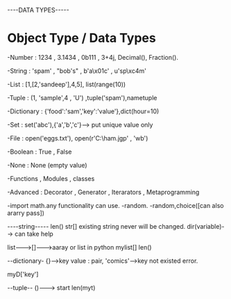----DATA TYPES-----

# Object Type / Data Types

-Number : 1234 , 3.1434 , 0b111 , 3+4j, Decimal(), Fraction().

-String : 'spam' , "bob's" , b'a\x01c' , u'sp\xc4m'

-List :  [1,[2,'sandeep'],4,5], list(range(10))

-Tuple : (1, 'sample',4 , 'U') ,tuple('spam'),nametuple

-Dictionary : {'food':'sam','key':'value'},dict(hour=10)

-Set : set('abc'),{'a','b','c'}--> put unique value only

-File : open('eggs.txt'), open(r'C:\ham.jgp' , 'wb')

-Boolean : True , False

-None : None (empty value)

-Functions , Modules , classes 

-Advanced : Decorator , Generator , Iterarators , Metaprogramming

-import math.any functionality can use.
-random.
-random,choice([can also ararry pass])

----string-----
len()
str[]
existing string never will be changed.
dir(variable)--> can take help 

list--->[]--->aaray or list in python
mylist[]
len()

--dictionary-
{}-->key value : pair,
'comics'-->key not existed error.

myD['key']

--tuple--
()---> start
len(myt)



